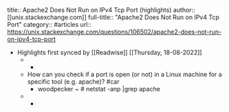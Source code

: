 title:: Apache2 Does Not Run on IPv4 Tcp Port (highlights)
author:: [[unix.stackexchange.com]]
full-title:: "Apache2 Does Not Run on IPv4 Tcp Port"
category:: #articles
url:: https://unix.stackexchange.com/questions/106502/apache2-does-not-run-on-ipv4-tcp-port

- Highlights first synced by [[Readwise]] [[Thursday, 18-08-2022]]
	- -
	- How can you check if a port is open (or not) in a Linux machine for a specific tool (e.g. apache)? #car
		- woodpecker ~ # netstat -anp |grep apache
	- -
